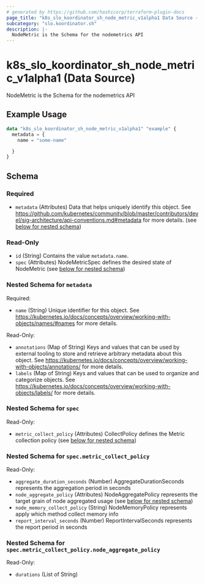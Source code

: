```yaml
---
# generated by https://github.com/hashicorp/terraform-plugin-docs
page_title: "k8s_slo_koordinator_sh_node_metric_v1alpha1 Data Source - terraform-provider-k8s"
subcategory: "slo.koordinator.sh"
description: |-
  NodeMetric is the Schema for the nodemetrics API
---
```


# k8s_slo_koordinator_sh_node_metric_v1alpha1 (Data Source)

NodeMetric is the Schema for the nodemetrics API

## Example Usage

```terraform
data "k8s_slo_koordinator_sh_node_metric_v1alpha1" "example" {
  metadata = {
    name = "some-name"

  }
}
```

<!-- schema generated by tfplugindocs -->
## Schema

### Required

- `metadata` (Attributes) Data that helps uniquely identify this object. See https://github.com/kubernetes/community/blob/master/contributors/devel/sig-architecture/api-conventions.md#metadata for more details. (see [below for nested schema](#nestedatt--metadata))

### Read-Only

- `id` (String) Contains the value `metadata.name`.
- `spec` (Attributes) NodeMetricSpec defines the desired state of NodeMetric (see [below for nested schema](#nestedatt--spec))

<a id="nestedatt--metadata"></a>
### Nested Schema for `metadata`

Required:

- `name` (String) Unique identifier for this object. See https://kubernetes.io/docs/concepts/overview/working-with-objects/names/#names for more details.

Read-Only:

- `annotations` (Map of String) Keys and values that can be used by external tooling to store and retrieve arbitrary metadata about this object. See https://kubernetes.io/docs/concepts/overview/working-with-objects/annotations/ for more details.
- `labels` (Map of String) Keys and values that can be used to organize and categorize objects. See https://kubernetes.io/docs/concepts/overview/working-with-objects/labels/ for more details.


<a id="nestedatt--spec"></a>
### Nested Schema for `spec`

Read-Only:

- `metric_collect_policy` (Attributes) CollectPolicy defines the Metric collection policy (see [below for nested schema](#nestedatt--spec--metric_collect_policy))

<a id="nestedatt--spec--metric_collect_policy"></a>
### Nested Schema for `spec.metric_collect_policy`

Read-Only:

- `aggregate_duration_seconds` (Number) AggregateDurationSeconds represents the aggregation period in seconds
- `node_aggregate_policy` (Attributes) NodeAggregatePolicy represents the target grain of node aggregated usage (see [below for nested schema](#nestedatt--spec--metric_collect_policy--node_aggregate_policy))
- `node_memory_collect_policy` (String) NodeMemoryPolicy represents apply which method collect memory info
- `report_interval_seconds` (Number) ReportIntervalSeconds represents the report period in seconds

<a id="nestedatt--spec--metric_collect_policy--node_aggregate_policy"></a>
### Nested Schema for `spec.metric_collect_policy.node_aggregate_policy`

Read-Only:

- `durations` (List of String)
